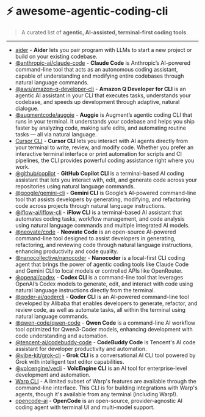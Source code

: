 # ⚡ awesome-agentic-coding-cli

> A curated list of **agentic, AI-assisted, terminal-first coding tools**.

---

- [aider](https://github.com/Aider-AI/aider) - **Aider** lets you pair program with LLMs to start a new project or build on your existing codebase.
- [@anthropic-ai/claude-code](https://github.com/anthropics/claude-code) - **Claude Code** is Anthropic’s AI-powered command-line tool that acts as an autonomous coding assistant, capable of understanding and modifying entire codebases through natural language commands.
- [@aws/amazon-q-developer-cli](https://github.com/aws/amazon-q-developer-cli) - **Amazon Q Developer for CLI** is an agentic AI assistant in your CLI that executes tasks, understands your codebase, and speeds up development through adaptive, natural dialogue.
- [@augmentcode/auggie](https://github.com/augmentcode/auggie) - **Auggie** is Augment’s agentic coding CLI that runs in your terminal. It understands your codebase and helps you ship faster by analyzing code, making safe edits, and automating routine tasks — all via natural language.
- [Cursor CLI](https://cursor.com/cli) - **Cursor CLI** lets you interact with AI agents directly from your terminal to write, review, and modify code. Whether you prefer an interactive terminal interface or print automation for scripts and CI pipelines, the CLI provides powerful coding assistance right where you work.
- [@github/copilot](https://github.com/github/copilot-cli) - **GitHub Copilot CLI** is a terminal-based AI coding assistant that lets you interact with, edit, and generate code across your repositories using natural language commands.
- [@google/gemini-cli](https://github.com/google-gemini/gemini-cli) - **Gemini CLI** is Google’s AI-powered command-line tool that assists developers by generating, modifying, and refactoring code across projects through natural language instructions.
- [@iflow-ai/iflow-cli](https://github.com/iflow-ai/iflow-cli) - **iFlow CLI** is a terminal-based AI assistant that automates coding tasks, workflow management, and code analysis using natural language commands and multiple integrated AI models.
- [@neovate/code](https://github.com/neovateai/neovate-code) - **Neovate Code** is an open-source AI-powered command-line tool designed to assist developers in generating, refactoring, and reviewing code through natural language instructions, enhancing productivity and code quality.
- [@nanocollective/nanocoder](https://github.com/Nano-Collective/nanocoder) - **Nanocoder** is a local-first CLI coding agent that brings the power of agentic coding tools like Claude Code and Gemini CLI to local models or controlled APIs like OpenRouter.
- [@openai/codex](https://github.com/openai/codex) - **Codex CLI** is a command-line tool that leverages OpenAI’s Codex models to generate, edit, and interact with code using natural language instructions directly from the terminal.
- [@qoder-ai/qodercli](https://qoder.com/cli) - **Qoder CLI** is an AI-powered command-line tool developed by Alibaba that enables developers to generate, refactor, and review code, as well as automate tasks, all within the terminal using natural language commands.
- [@qwen-code/qwen-code](https://github.com/QwenLM/qwen-code) - **Qwen Code** is a command-line AI workflow tool optimized for Qwen3-Coder models, enhancing development with code understanding and automation.
- [@tencent-ai/codebuddy-code](https://cnb.cool/codebuddy/codebuddy-code) - **CodeBuddy Code** is Tencent's AI code assistant for developer productivity and automation.
- [@vibe-kit/grok-cli](https://github.com/superagent-ai/grok-cli) - **Grok CLI** is a conversational AI CLI tool powered by Grok with intelligent text editor capabilities.
- [@volcengine/vecli](https://github.com/volcengine/volcengine-cli) - **VolcEngine CLI** is an AI tool for enterprise-level development and automation.
- [Warp CLI](https://www.warp.dev/terminal) - A limited subset of Warp's features are available through the command-line interface. This CLI is for building integrations with Warp's agents, though it's available from any terminal (including Warp!).
- [opencode-ai](https://github.com/sst/opencode) - **OpenCode** is an open-source, provider-agnostic AI coding agent with terminal UI and multi-model support. 
